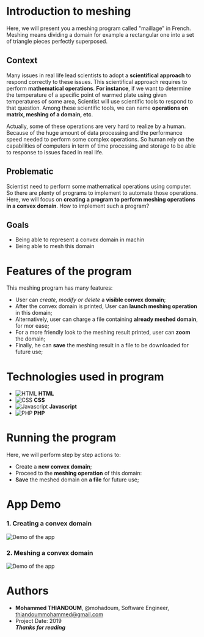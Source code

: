 # Introduction to meshing   
Here, we will present you a meshing program called "maillage" in French. Meshing means dividing a domain for example a rectangular one into a set of triangle pieces perfectly superposed.  
## Context  
Many issues in real life lead scientists to adopt a **scientifical approach** to respond correctly to these issues. This scientifical approach requires to perform **mathematical operations**. **For instance**, if we want to determine the temperature of a specific point of warmed plate using given temperatures of some area, Scientist will use scientific tools to respond to that question. Among these scientific tools, we can name **operations on matrix, meshing of a domain, etc**.  

Actually, some of these operations are very hard to realize by a human. Because of the huge amount of data processing and the performance speed needed to perform some complex operations. So human rely on the capabilities of computers in term of time processing and storage to be able to response to issues faced in real life.  

## Problematic  
Scientist need to perform some mathematical operations using computer. So there are plenty of programs to implement to automate those operations. Here, we will focus on **creating a program to perform meshing operations in a convex domain**.
How to implement such a program?

## Goals  
- Being able to represent a convex domain in machin  
- Being able to mesh this domain  
# Features of the program  
This meshing program has many features:  
- User can *create, modify or delete* a **visible convex domain**;  
- After the convex domain is printed, User can **launch meshing operation** in this domain;  
- Alternatively, user can charge a file containing **already meshed domain**, for mor ease;  
- For a more friendly look to the meshing result printed, user can **zoom** the domain;  
- Finally, he can **save** the meshing result in a file to be downloaded for future use;  
# Technologies used in program  
- ![**HTML**](https://skills.thijs.gg/icons?i=html) **HTML**  
- ![**CSS**](https://skills.thijs.gg/icons?i=css) **CSS**  
- ![**Javascript**](https://skills.thijs.gg/icons?i=js) **Javascript**  
- ![**PHP**](https://skills.thijs.gg/icons?i=php) **PHP**  
# Running the program  
Here, we will perform step by step actions to:  
- Create a **new convex domain**;  
- Proceed to the **meshing operation** of this domain:  
- **Save** the meshed domain on **a file** for future use;  
# App Demo
### 1. Creating a convex domain  
![**Demo of the app**](https://drive.google.com/uc?id=1p4QR1rxL5WqmvgQebrcjihF6t14_bCWu)
### 2. Meshing a convex domain  
![**Demo of the app**](https://drive.google.com/uc?id=150y-CFlv4goJzhdsWdwChKTFIZqNq1_Z)  
# Authors
- **Mohammed THIANDOUM**, @mohadoum, Software Engineer, thiandoummohammed@gmail.com
- Project Date: 2019  
***Thanks for reading***
